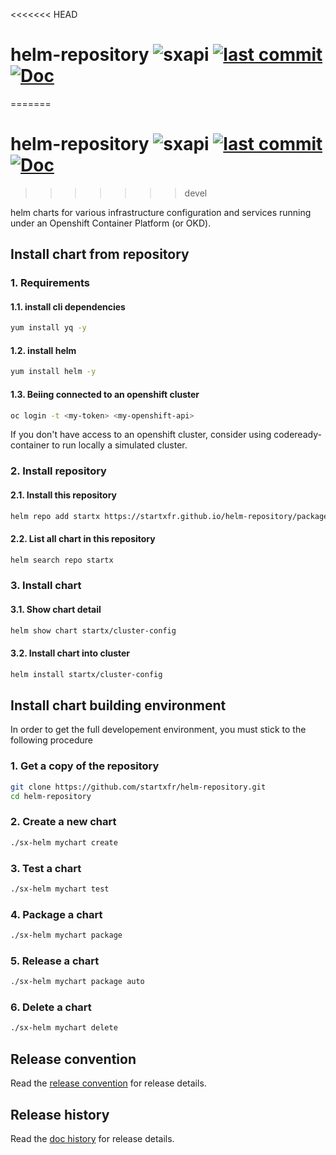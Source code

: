 <<<<<<< HEAD
# helm-repository ![sxapi](https://img.shields.io/badge/latest-v9.8.114-blue.svg) [![last commit](https://img.shields.io/github/last-commit/startxfr/helm-repository.svg)](https://github.com/startxfr/helm-repository) [![Doc](https://readthedocs.org/projects/helm-repository/badge)](https://helm-repository.readthedocs.io)
=======
# helm-repository ![sxapi](https://img.shields.io/badge/latest-v9.8.215-blue.svg) [![last commit](https://img.shields.io/github/last-commit/startxfr/helm-repository.svg)](https://github.com/startxfr/helm-repository) [![Doc](https://readthedocs.org/projects/helm-repository/badge)](https://helm-repository.readthedocs.io)
>>>>>>> devel

helm charts for various infrastructure configuration and services running under an Openshift Container Platform (or OKD).

## Install chart from repository

### 1. Requirements

#### 1.1. install cli dependencies

```bash
yum install yq -y
```

#### 1.2. install helm

```bash
yum install helm -y
```

#### 1.3. Beiing connected to an openshift cluster

```bash
oc login -t <my-token> <my-openshift-api>
```

If you don't have access to an openshift cluster, consider using codeready-container
to run locally a simulated cluster.

### 2. Install repository

#### 2.1. Install this repository

```bash
helm repo add startx https://startxfr.github.io/helm-repository/packages/
```

#### 2.2. List all chart in this repository

```bash
helm search repo startx
```

### 3. Install chart

#### 3.1. Show chart detail

```bash
helm show chart startx/cluster-config
```

#### 3.2. Install chart into cluster

```bash
helm install startx/cluster-config
```

## Install chart building environment

In order to get the full developement environment, you must stick to the following procedure

### 1. Get a copy of the repository

```bash
git clone https://github.com/startxfr/helm-repository.git
cd helm-repository
```

### 2. Create a new chart

```bash
./sx-helm mychart create
```

### 3. Test a chart

```bash
./sx-helm mychart test
```

### 4. Package a chart

```bash
./sx-helm mychart package
```

### 5. Release a chart

```bash
./sx-helm mychart package auto
```

### 6. Delete a chart

```bash
./sx-helm mychart delete
```

## Release convention

Read the [release convention](https://helm-repository.readthedocs.io/en/latest/releases) for release details.

## Release history

Read the [doc history](https://helm-repository.readthedocs.io/en/latest/history) for release details.
